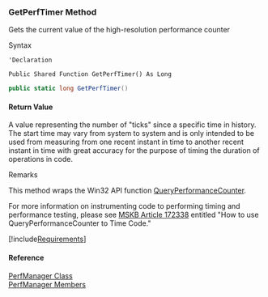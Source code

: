 ﻿### GetPerfTimer Method

Gets the current value of the high-resolution performance counter

Syntax

```vbnet
'Declaration

Public Shared Function GetPerfTimer() As Long
```

```csharp
public static long GetPerfTimer()
```

#### Return Value

A value representing the number of "ticks" since a specific time in history. The start time may vary from system to system and is only intended to be used from measuring from one recent instant in time to another recent instant in time with great accuracy for the purpose of timing the duration of operations in code.

Remarks

This method wraps the Win32 API function [QueryPerformanceCounter](http://msdn.microsoft.com/library/en-us/winui/winui/windowsuserinterface/windowing/timers/timerreference/timerfunctions/queryperformancecounter.asp).

For more information on instrumenting code to performing timing and performance testing, please see [MSKB Article 172338](http://support.microsoft.com/kb/q172338/) entitled "How to use QueryPerformanceCounter to Time Code."

[!include[Requirements](../partials/requirements.md)]

#### Reference

[PerfManager Class](FChoice.Common~FChoice.Common.PerfManager.md)  
[PerfManager Members](FChoice.Common~FChoice.Common.PerfManager_members.md)